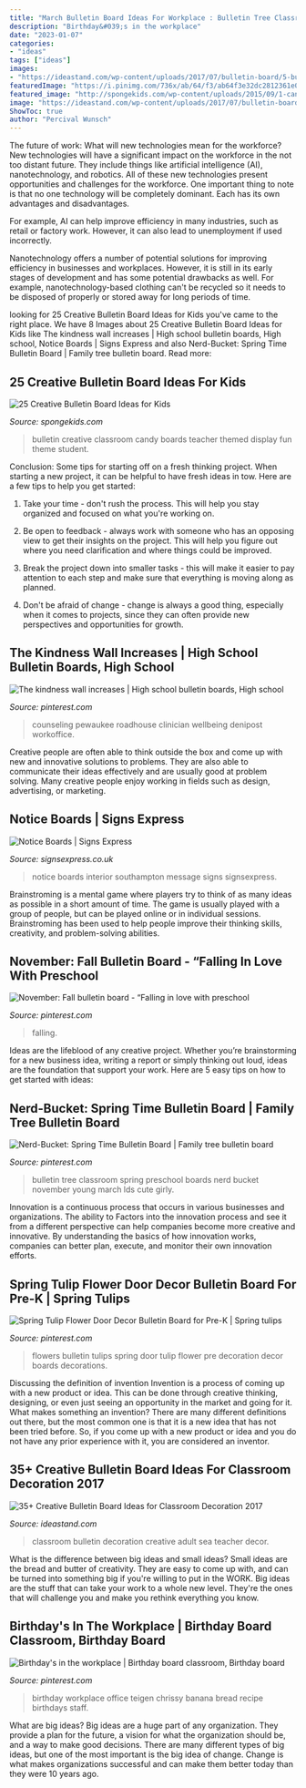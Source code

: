 ```yaml
---
title: "March Bulletin Board Ideas For Workplace : Bulletin Tree Classroom Spring Preschool Boards Nerd Bucket November Young March Lds Cute Girly"
description: "Birthday&#039;s in the workplace"
date: "2023-01-07"
categories:
- "ideas"
tags: ["ideas"]
images:
- "https://ideastand.com/wp-content/uploads/2017/07/bulletin-board/5-bulletin-board-ideas-for-classroom.jpg"
featuredImage: "https://i.pinimg.com/736x/ab/64/f3/ab64f3e32dc2812361e03023e0e4492e.jpg"
featured_image: "http://spongekids.com/wp-content/uploads/2015/09/1-candy-themed-bulletin-board.jpg"
image: "https://ideastand.com/wp-content/uploads/2017/07/bulletin-board/5-bulletin-board-ideas-for-classroom.jpg"
ShowToc: true
author: "Percival Wunsch"
---
```



The future of work: What will new technologies mean for the workforce?
New technologies will have a significant impact on the workforce in the not too distant future. They include things like artificial intelligence (AI), nanotechnology, and robotics. All of these new technologies present opportunities and challenges for the workforce. 
One important thing to note is that no one technology will be completely dominant. Each has its own advantages and disadvantages. 

For example, AI can help improve efficiency in many industries, such as retail or factory work. However, it can also lead to unemployment if used incorrectly. 

Nanotechnology offers a number of potential solutions for improving efficiency in businesses and workplaces. However, it is still in its early stages of development and has some potential drawbacks as well. For example, nanotechnology-based clothing can't be recycled so it needs to be disposed of properly or stored away for long periods of time.

	

		
looking for 25 Creative Bulletin Board Ideas for Kids you've came to the right place. We have 8 Images about 25 Creative Bulletin Board Ideas for Kids like The kindness wall increases | High school bulletin boards, High school, Notice Boards | Signs Express and also Nerd-Bucket: Spring Time Bulletin Board | Family tree bulletin board. Read more:
		
    
## 25 Creative Bulletin Board Ideas For Kids

<img loading=lazy src="http://spongekids.com/wp-content/uploads/2015/09/1-candy-themed-bulletin-board.jpg" onerror="this.onerror=null;this.src='https://tse4.mm.bing.net/th?id=OIP.LTxokux8TIDi1t3sR5_HtwHaMT&amp;pid=15.1';" alt="25 Creative Bulletin Board Ideas for Kids">

_Source: spongekids.com_

>bulletin creative classroom candy boards teacher themed display fun theme student. 

	

Conclusion: Some tips for starting off on a fresh thinking project.
When starting a new project, it can be helpful to have fresh ideas in tow. Here are a few tips to help you get started:
1. Take your time - don't rush the process. This will help you stay organized and focused on what you're working on.

2. Be open to feedback - always work with someone who has an opposing view to get their insights on the project. This will help you figure out where you need clarification and where things could be improved.

3. Break the project down into smaller tasks - this will make it easier to pay attention to each step and make sure that everything is moving along as planned.

4. Don't be afraid of change - change is always a good thing, especially when it comes to projects, since they can often provide new perspectives and opportunities for growth.

    
## The Kindness Wall Increases | High School Bulletin Boards, High School

<img loading=lazy src="https://i.pinimg.com/736x/56/5d/0c/565d0c010a75b0e6ccdcbcff1d2f71e5.jpg" onerror="this.onerror=null;this.src='https://tse4.mm.bing.net/th?id=OIP.WTMkmGPi8Q2nGtiMRcdZSAHaJ4&amp;pid=15.1';" alt="The kindness wall increases | High school bulletin boards, High school">

_Source: pinterest.com_

>counseling pewaukee roadhouse clinician wellbeing denipost workoffice. 

	

Creative people are often able to think outside the box and come up with new and innovative solutions to problems. They are also able to communicate their ideas effectively and are usually good at problem solving. Many creative people enjoy working in fields such as design, advertising, or marketing.

    
## Notice Boards | Signs Express

<img loading=lazy src="https://www.signsexpress.co.uk/shares/2-744-notice-boards-southampton_big.jpg" onerror="this.onerror=null;this.src='https://tse2.mm.bing.net/th?id=OIP.RfdD3vIpCIDkeddsUk7wVAHaFj&amp;pid=15.1';" alt="Notice Boards | Signs Express">

_Source: signsexpress.co.uk_

>notice boards interior southampton message signs signsexpress. 

	

Brainstroming is a mental game where players try to think of as many ideas as possible in a short amount of time. The game is usually played with a group of people, but can be played online or in individual sessions. Brainstroming has been used to help people improve their thinking skills, creativity, and problem-solving abilities.

    
## November: Fall Bulletin Board - “Falling In Love With Preschool

<img loading=lazy src="https://i.pinimg.com/736x/ab/64/f3/ab64f3e32dc2812361e03023e0e4492e.jpg" onerror="this.onerror=null;this.src='https://tse3.mm.bing.net/th?id=OIP.kDQ3ccSIeDQLmt4Koek3cAHaFj&amp;pid=15.1';" alt="November: Fall bulletin board - “Falling in love with preschool">

_Source: pinterest.com_

>falling. 

	

Ideas are the lifeblood of any creative project. Whether you’re brainstorming for a new business idea, writing a report or simply thinking out loud, ideas are the foundation that support your work. Here are 5 easy tips on how to get started with ideas: 

    
## Nerd-Bucket: Spring Time Bulletin Board | Family Tree Bulletin Board

<img loading=lazy src="https://i.pinimg.com/736x/ab/2a/a6/ab2aa6f827af1b64550e0ed4c7ca9092--bulletin-board-tree-march-bulletin-board-ideas.jpg" onerror="this.onerror=null;this.src='https://tse3.mm.bing.net/th?id=OIP.4gW-3bEfFc1qxsi2R6kezQHaJ4&amp;pid=15.1';" alt="Nerd-Bucket: Spring Time Bulletin Board | Family tree bulletin board">

_Source: pinterest.com_

>bulletin tree classroom spring preschool boards nerd bucket november young march lds cute girly. 

	

Innovation is a continuous process that occurs in various businesses and organizations. The ability to Factors into the innovation process and see it from a different perspective can help companies become more creative and innovative. By understanding the basics of how innovation works, companies can better plan, execute, and monitor their own innovation efforts.

    
## Spring Tulip Flower Door Decor Bulletin Board For Pre-K | Spring Tulips

<img loading=lazy src="https://i.pinimg.com/736x/4c/3b/d2/4c3bd2c73fa101fae586f5407cb38fb1--tulips-flowers-bulletin-boards.jpg" onerror="this.onerror=null;this.src='https://tse2.mm.bing.net/th?id=OIP.zzFMA6jsCGGtv9GVDgilXAHaJQ&amp;pid=15.1';" alt="Spring Tulip Flower Door Decor Bulletin Board for Pre-K | Spring tulips">

_Source: pinterest.com_

>flowers bulletin tulips spring door tulip flower pre decoration decor boards decorations. 

	

Discussing the definition of invention
Invention is a process of coming up with a new product or idea. This can be done through creative thinking, designing, or even just seeing an opportunity in the market and going for it. What makes something an invention? There are many different definitions out there, but the most common one is that it is a new idea that has not been tried before. So, if you come up with a new product or idea and you do not have any prior experience with it, you are considered an inventor.

    
## 35+ Creative Bulletin Board Ideas For Classroom Decoration 2017

<img loading=lazy src="https://ideastand.com/wp-content/uploads/2017/07/bulletin-board/5-bulletin-board-ideas-for-classroom.jpg" onerror="this.onerror=null;this.src='https://tse4.mm.bing.net/th?id=OIP.si2dswkTqlLPSszv0XL6kwHaMA&amp;pid=15.1';" alt="35+ Creative Bulletin Board Ideas for Classroom Decoration 2017">

_Source: ideastand.com_

>classroom bulletin decoration creative adult sea teacher decor. 

	

What is the difference between big ideas and small ideas?
Small ideas are the bread and butter of creativity. They are easy to come up with, and can be turned into something big if you're willing to put in the WORK. Big ideas are the stuff that can take your work to a whole new level. They're the ones that will challenge you and make you rethink everything you know.

    
## Birthday&#039;s In The Workplace | Birthday Board Classroom, Birthday Board

<img loading=lazy src="https://i.pinimg.com/736x/9a/e7/58/9ae758b4fb30ff686c4e57acc86df9f7--birthday-board.jpg" onerror="this.onerror=null;this.src='https://tse2.mm.bing.net/th?id=OIP.BZzfoJZ2xW7831HXw4hjdwHaNK&amp;pid=15.1';" alt="Birthday&#039;s in the workplace | Birthday board classroom, Birthday board">

_Source: pinterest.com_

>birthday workplace office teigen chrissy banana bread recipe birthdays staff. 

	

What are big ideas?
Big ideas are a huge part of any organization. They provide a plan for the future, a vision for what the organization should be, and a way to make good decisions. There are many different types of big ideas, but one of the most important is the big idea of change. Change is what makes organizations successful and can make them better today than they were 10 years ago.

